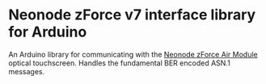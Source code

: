 # Neonode zForce v7 interface library for Arduino

An Arduino library for communicating with the [Neonode zForce Air Module] optical touchscreen. Handles the fundamental BER encoded ASN.1 messages.

[Neonode zForce Air Module]: https://www.digikey.com/short/p3374r
